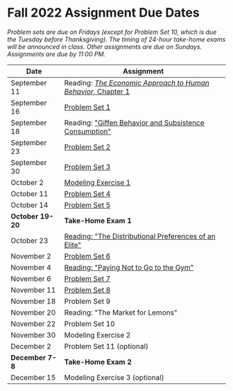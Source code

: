 # Fall 2022 Assignment Due Dates

_Problem sets are due on Fridays (except for Problem Set 10, which is due the Tuesday before 
Thanksgiving).  The timing of 24-hour take-home exams will be announced in class.  Other 
assignments are due on Sundays.  Assignments are due by 11:00 PM._

| Date | Assignment |
|---------------------|--|
| September 11 | Reading:  [_The Economic Approach to Human Behavior_, Chapter 1](https://www.gradescope.com/courses/432869/assignments/2243726/) |
| September 16 | [Problem Set 1](https://www.gradescope.com/courses/432869/assignments/2241937/) |
| September 18 | Reading:  ["Giffen Behavior and Subsistence Consumption"](https://www.gradescope.com/courses/432869/assignments/2257941/) |
| September 23 | [Problem Set 2](https://www.gradescope.com/courses/432869/assignments/2267747/) |
| September 30 | [Problem Set 3](https://www.gradescope.com/courses/432869/assignments/2292671/) |
| October 2 | [Modeling Exercise 1](https://www.gradescope.com/courses/432869/assignments/2312447/) |
| October 11 | [Problem Set 4](https://www.gradescope.com/courses/432869/assignments/2328828/) |
| October 14 | [Problem Set 5](https://www.gradescope.com/courses/432869/assignments/2329441/) |
| **October 19-20** | **Take-Home Exam 1** |
| October 23 | [Reading:  "The Distributional Preferences of an Elite"](https://www.gradescope.com/courses/432869/assignments/2368898/) |
| November 2 | [Problem Set 6](https://www.gradescope.com/courses/432869/assignments/2382330/) |
| November 4 | [Reading:  "Paying Not to Go to the Gym"](https://www.gradescope.com/courses/432869/assignments/2392866/) |
| November 6 | [Problem Set 7](https://www.gradescope.com/courses/432869/assignments/2404059/) |
| November 11 | [Problem Set 8](https://www.gradescope.com/courses/432869/assignments/2421764/) |
| November 18 | Problem Set 9 |
| November 20 | Reading:  "The Market for Lemons" |
| November 22 | Problem Set 10 |
| November 30 | Modeling Exercise 2 |
| December 2 | Problem Set 11 (optional) |
| **December 7-8** | **Take-Home Exam 2** |
| December 15 | Modeling Exercise 3 (optional) |

